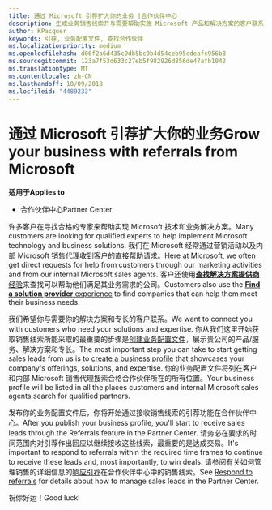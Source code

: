 ```yaml
---
title: 通过 Microsoft 引荐扩大你的业务 |合作伙伴中心
description: 生成业务销售线索并与需要帮助实施 Microsoft 产品和解决方案的客户联系。
author: KPacquer
keywords: 引荐, 业务配置文件, 查找合作伙伴
ms.localizationpriority: medium
ms.openlocfilehash: d06f2a6d435c9db5bc9b4d54ceb95cdeafc956b8
ms.sourcegitcommit: 123a7f53d633c27eb5f982926d856de47afb1042
ms.translationtype: MT
ms.contentlocale: zh-CN
ms.lasthandoff: 10/09/2018
ms.locfileid: "4489233"
---
```

<!-- FWLink:  https://go.microsoft.com/fwlink/?linkid=849775 (top of page) -->

# <a name="grow-your-business-with-referrals-from-microsoft"></a><span data-ttu-id="ef54d-104">通过 Microsoft 引荐扩大你的业务</span><span class="sxs-lookup"><span data-stu-id="ef54d-104">Grow your business with referrals from Microsoft</span></span>

**<span data-ttu-id="ef54d-105">适用于</span><span class="sxs-lookup"><span data-stu-id="ef54d-105">Applies to</span></span>**

-  <span data-ttu-id="ef54d-106">合作伙伴中心</span><span class="sxs-lookup"><span data-stu-id="ef54d-106">Partner Center</span></span>

<span data-ttu-id="ef54d-107">许多客户在寻找合格的专家来帮助实现 Microsoft 技术和业务解决方案。</span><span class="sxs-lookup"><span data-stu-id="ef54d-107">Many customers are looking for qualified experts to help implement Microsoft technology and business solutions.</span></span> <span data-ttu-id="ef54d-108">我们在 Microsoft 经常通过营销活动以及内部 Microsoft 销售代理收到客户的直接帮助请求。</span><span class="sxs-lookup"><span data-stu-id="ef54d-108">Here at Microsoft, we often get direct requests for help from customers through our marketing activities and from our internal Microsoft sales agents.</span></span> <span data-ttu-id="ef54d-109">客户还使用[**查找解决方案提供商**经验](https://www.microsoft.com/solution-providers/search)来查找可以帮助他们满足其业务需求的公司。</span><span class="sxs-lookup"><span data-stu-id="ef54d-109">Customers also use the [**Find a solution provider** experience](https://www.microsoft.com/solution-providers/search) to find companies that can help them meet their business needs.</span></span> 

<span data-ttu-id="ef54d-110">我们希望你与需要你的解决方案和专长的客户联系。</span><span class="sxs-lookup"><span data-stu-id="ef54d-110">We want to connect you with customers who need your solutions and expertise.</span></span> <span data-ttu-id="ef54d-111">你从我们这里开始获取销售线索所能采取的最重要的步骤是[创建业务配置文件](create-a-marketing-profile.md)，展示贵公司的产品/服务、解决方案和专长。</span><span class="sxs-lookup"><span data-stu-id="ef54d-111">The most important step you can take to start getting sales leads from us is to [create a business profile](create-a-marketing-profile.md) that showcases your company's offerings, solutions, and expertise.</span></span> <span data-ttu-id="ef54d-112">你的业务配置文件将列在客户和内部 Microsoft 销售代理搜索合格合作伙伴所在的所有位置。</span><span class="sxs-lookup"><span data-stu-id="ef54d-112">Your business profile will be listed in all the places customers and internal Microsoft sales agents search for qualified partners.</span></span> 

 <span data-ttu-id="ef54d-113">发布你的业务配置文件后，你将开始通过接收销售线索的引荐功能在合作伙伴中心。</span><span class="sxs-lookup"><span data-stu-id="ef54d-113">After you publish your business profile, you'll start to receive sales leads through the Referrals feature in the Partner Center.</span></span> <span data-ttu-id="ef54d-114">请务必在要求的时间范围内对引荐作出回应以继续接收这些线索，最重要的是达成交易。</span><span class="sxs-lookup"><span data-stu-id="ef54d-114">It's important to respond to referrals within the required time frames to continue to receive these leads and, most importantly, to win deals.</span></span> <span data-ttu-id="ef54d-115">请参阅有关如何管理销售的详细信息的[响应引荐](responding-to-referrals.md)在合作伙伴中心中的销售线索。</span><span class="sxs-lookup"><span data-stu-id="ef54d-115">See [Respond to referrals](responding-to-referrals.md) for details about how to manage sales leads in the Partner Center.</span></span>  

<span data-ttu-id="ef54d-116">祝你好运！</span><span class="sxs-lookup"><span data-stu-id="ef54d-116">Good luck!</span></span>

<!-- 
*  [Analyze your business profile](analyze-your-marketing-profile.md) Regularly review and optimize your business profile to make sure you’re getting in front of your target customers.
-->

